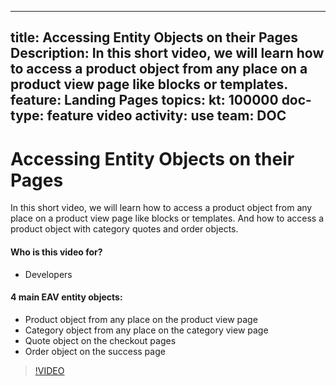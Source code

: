 
---
title: Accessing Entity Objects on their Pages
Description: In this short video, we will learn how to access a product object from any place on a product view page like blocks or templates.
feature: Landing Pages
topics:
kt: 100000
doc-type: feature video
activity: use
team: DOC
---
# Accessing Entity Objects on their Pages

In this short video, we will learn how to access a product object from any place on a product view page like blocks or templates. And how to access a product object with category quotes and order objects.

#### Who is this video for?
* Developers

#### 4 main EAV entity objects:
* Product object from any place on the product view page
* Category object from any place on the category view page
* Quote object on the checkout pages
* Order object on the success page

>[!VIDEO](https://video.tv.adobe.com/v/35768)
